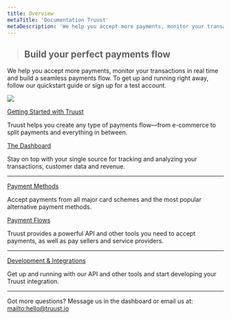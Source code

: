 ```yaml
---
title: Overview
metaTitle: 'Documentation Truust'
metaDescription: 'We help you accept more payments, monitor your transactions in real time and build a seamless payments flow'
---
```


> ## Build your perfect payments flow

We help you accept more payments, monitor your transactions in real time and build a seamless payments flow. To get up and running right away, follow our quickstart guide or sign up for a test account.

<div class="row hero">
  <div class="col-sm-4 col-sm-offset-4">

![](/assets/logo-truust.png)

  </div>
</div>

<div class="row">
<div class="col-sm-6">

[Getting Started with Truust](/getting-started)

Truust helps you create any type of payments flow—from e-commerce to split payments and everything in between.

</div>
<div class="col-sm-6">

[The Dashboard](/dashboard)

Stay on top with your single source for tracking and analyzing your transactions, customer data and revenue.

</div>
</div>

---

<div class="row">
<div class="col-sm-6">

[Payment Methods](/payment-methods)

Accept payments from all major card schemes and the most popular alternative payment methods.

</div>
<div class="col-sm-6">

[Payment Flows](/payment-flows)

Truust provides a powerful API and other tools you need to accept payments, as well as pay sellers and service providers.

</div>
</div>

---

[Development & Integrations](/developers)

Get up and running with our API and other tools and start developing your Truust integration.

---

Got more questions? Message us in the dashboard or email us at: <mailto:hello@truust.io>

